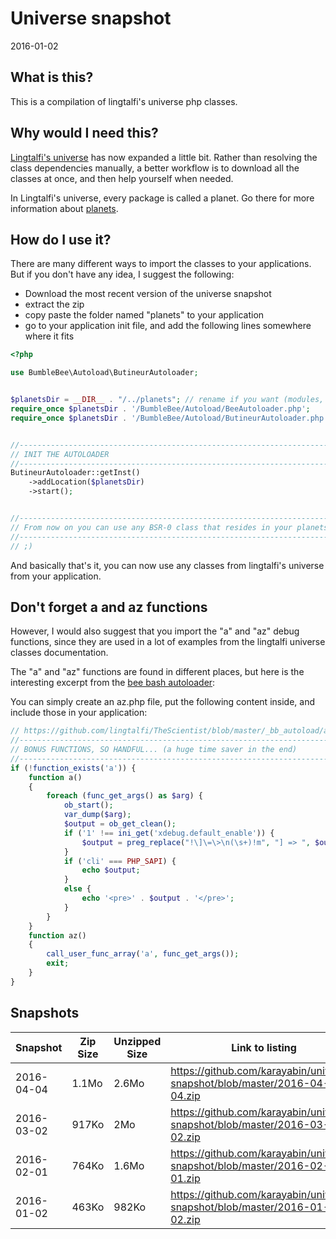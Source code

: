 Universe snapshot
=====================
2016-01-02



What is this?
----------------

This is a compilation of lingtalfi's universe php classes.


Why would I need this?
----------------------------

[Lingtalfi's universe](https://github.com/lingtalfi/universe) has now expanded a little bit.
Rather than resolving the class dependencies manually, a better workflow is to download all the classes at once,
and then help yourself when needed.

In Lingtalfi's universe, every package is called a planet.
Go there for more information about [planets](https://github.com/lingtalfi/Observer/blob/master/article/article.planetReference.eng.md).


How do I use it?
--------------------

There are many different ways to import the classes to your applications.
But if you don't have any idea, I suggest the following:

- Download the most recent version of the universe snapshot
- extract the zip 
- copy paste the folder named "planets" to your application
- go to your application init file, and add the following lines somewhere where it fits

```php
<?php

use BumbleBee\Autoload\ButineurAutoloader;


$planetsDir = __DIR__ . "/../planets"; // rename if you want (modules, classes, ...) 
require_once $planetsDir . '/BumbleBee/Autoload/BeeAutoloader.php';
require_once $planetsDir . '/BumbleBee/Autoload/ButineurAutoloader.php';


//------------------------------------------------------------------------------/
// INIT THE AUTOLOADER
//------------------------------------------------------------------------------/
ButineurAutoloader::getInst()
    ->addLocation($planetsDir)
    ->start();


//------------------------------------------------------------------------------/
// From now on you can use any BSR-0 class that resides in your planets (or modules...) directory
//------------------------------------------------------------------------------/
// ;)
```

And basically that's it, you can now use any classes from lingtalfi's universe from your application.


Don't forget a and az functions
------------------------------------

However, I would also suggest that you import the "a" and "az" debug functions, since they are used in a lot of 
examples from the lingtalfi universe classes documentation.

The "a" and "az" functions are found in different places, but here is the 
interesting excerpt from the [bee bash autoloader](https://github.com/lingtalfi/TheScientist/blob/master/convention.beeBashAutoloader.eng.md):

You can simply create an az.php file, put the following content inside, and include those in your application:


```php
// https://github.com/lingtalfi/TheScientist/blob/master/_bb_autoload/autoload.php
//------------------------------------------------------------------------------/
// BONUS FUNCTIONS, SO HANDFUL... (a huge time saver in the end)
//------------------------------------------------------------------------------/
if (!function_exists('a')) {
    function a()
    {
        foreach (func_get_args() as $arg) {
            ob_start();
            var_dump($arg);
            $output = ob_get_clean();
            if ('1' !== ini_get('xdebug.default_enable')) {
                $output = preg_replace("!\]\=\>\n(\s+)!m", "] => ", $output);
            }
            if ('cli' === PHP_SAPI) {
                echo $output;
            }
            else {
                echo '<pre>' . $output . '</pre>';
            }
        }
    }
    function az()
    {
        call_user_func_array('a', func_get_args());
        exit;
    }
}
```


Snapshots
------------------

Snapshot |  Zip Size | Unzipped Size | Link to listing
---------| ----------|--------------|-----------------------
2016-04-04  | 1.1Mo   |  2.6Mo       | https://github.com/karayabin/universe-snapshot/blob/master/2016-04-04.zip
2016-03-02  | 917Ko   |  2Mo         | https://github.com/karayabin/universe-snapshot/blob/master/2016-03-02.zip
2016-02-01  | 764Ko   |  1.6Mo       | https://github.com/karayabin/universe-snapshot/blob/master/2016-02-01.zip
2016-01-02  | 463Ko   |  982Ko       | https://github.com/karayabin/universe-snapshot/blob/master/2016-01-02.zip





